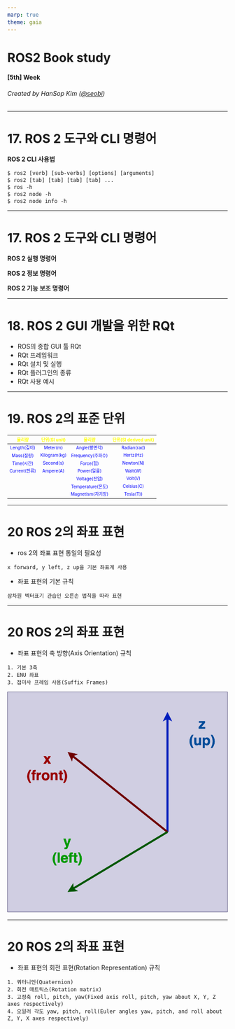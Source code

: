```yaml
---
marp: true
theme: gaia
---
```


<!-- _class: lead -->

# **ROS2** Book study

#### [5th] Week

###### Created by HanSop Kim ([@seobi](https://github.com/))

---

<!-- paginate: true -->

# 17. ROS 2 도구와 CLI 명령어

**ROS 2 CLI 사용법**
```
$ ros2 [verb] [sub-verbs] [options] [arguments]
$ ros2 [tab] [tab] [tab] [tab] ...
$ ros -h
$ ros2 node -h
$ ros2 node info -h
```

---

# 17. ROS 2 도구와 CLI 명령어

**ROS 2 실행 명령어**

**ROS 2 정보 명령어**

**ROS 2 기능 보조 명령어**

---

# 18. ROS 2 GUI 개발을 위한 RQt

- ROS의 종합 GUI 툴 RQt
- RQt 프레임워크
- RQt 설치 및 실행
- RQt 플러그인의 종류
- RQt 사용 예시

---

# 19. ROS 2의 표준 단위

<style scoped>
table {
height: 50%;
width: 100%;
font-size: 70%;
color: blue;
}
th {
    color: yellow;
}
</style>
| 물리량          | 단위(SI unit) | 물리량             | 단위(SI derived unit) |
| :-----------: | :----------: | :---------------: | :-----------------: |
| Length(길이)   | Meter(m)     | Angle(평면각)       | Radian(rad)         |
| Mass(질량)     | Kilogram(kg) | Frequency(주파수)   | Hertz(Hz)           |
| Time(시간)     | Second(s)    | Force(힘)          | Newton(N)           |
| Current(전류)  | Ampere(A)    | Power(일률)         | Walt(W)             |
|               |              | Voltage(전압)       | Volt(V)             |
|               |              | Temperature(온도)   | Celsius(C)          |
|               |              | Magnetism(자기장)    | Tesla(T))           |

---

# 20 ROS 2의 좌표 표현

- ros 2의 좌표 표현 통일의 필요성
```
x forward, y left, z up을 기본 좌표계 사용
```

- 좌표 표현의 기본 규칙
```
삼차원 벡터표기 관습인 오른손 법칙을 따라 표현
```

---

# 20 ROS 2의 좌표 표현

- 좌표 표현의 축 방향(Axis Orientation) 규칙
```
1. 기본 3축
2. ENU 좌표
3. 접미사 프레임 사용(Suffix Frames)
```
![bg 70% vertical right](1.png)

---

# 20 ROS 2의 좌표 표현

- 좌표 표현의 회전 표현(Rotation Representation) 규칙
```
1. 쿼터니언(Quaternion)
2. 회전 매트릭스(Rotation matrix)
3. 고정축 roll, pitch, yaw(Fixed axis roll, pitch, yaw about X, Y, Z axes respectively)
4. 오일러 각도 yaw, pitch, roll(Euler angles yaw, pitch, and roll about Z, Y, X axes respectively)
```

